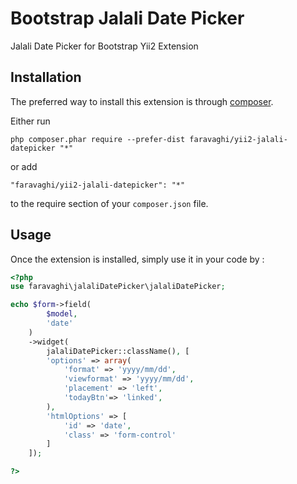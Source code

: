 Bootstrap Jalali Date Picker
========================
Jalali Date Picker for Bootstrap Yii2 Extension

Installation
------------

The preferred way to install this extension is through [composer](http://getcomposer.org/download/).

Either run

```
php composer.phar require --prefer-dist faravaghi/yii2-jalali-datepicker "*"
```

or add

```
"faravaghi/yii2-jalali-datepicker": "*"
```

to the require section of your `composer.json` file.


Usage
-----

Once the extension is installed, simply use it in your code by  :

```php
<?php 
use faravaghi\jalaliDatePicker\jalaliDatePicker;

echo $form->field(
		$model, 
		'date'
	)
	->widget(
		jalaliDatePicker::className(), [
		'options' => array(
			'format' => 'yyyy/mm/dd',
			'viewformat' => 'yyyy/mm/dd',
			'placement' => 'left',
			'todayBtn'=> 'linked',
		),
		'htmlOptions' => [
			'id' => 'date',
			'class'	=> 'form-control'
		]
	]);

?>
```
